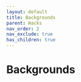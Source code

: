 ```yaml
---
layout: default
title: Backgrounds
parent: Hacks
nav_order: 2
nav_exclude: true
has_children: true
---
```


# Backgrounds
